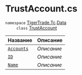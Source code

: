 
# TrustAccount.cs
`namespace` [TigerTrade.Tc](../../../TigerTrade.Tc.md).[Data](../../../TigerTrade.Tc/Data.md)  
&nbsp;&nbsp;&nbsp;&nbsp;&nbsp;&nbsp;&nbsp;&nbsp;&nbsp;`class` [TrustAccount](../TrustAccount.cs.md)

| Название | Описание |
| --- | --- |
| [`Accounts`](./Свойства/Accounts.md) | *Описание* |
| [`ID`](./Свойства/ID.md) | *Описание* |
| [`Name`](./Свойства/Name.md) | *Описание* |
